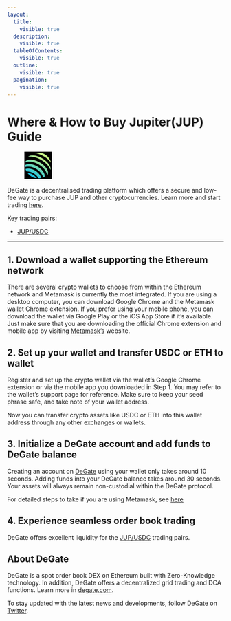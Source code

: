 ```yaml
---
layout:
  title:
    visible: true
  description:
    visible: true
  tableOfContents:
    visible: true
  outline:
    visible: true
  pagination:
    visible: true
---
```


# Where & How to Buy Jupiter(JUP) Guide

<figure><img src="../.gitbook/assets/jup_0x8687a10bca6f139b25eb31020fcabb57822147641716284872185.jpg" alt="JUP" width="64"><figcaption></figcaption></figure>

DeGate is a decentralised trading platform which offers a secure and low-fee way to purchase JUP and other cryptocurrencies. Learn more and start trading [here](https://app.degate.com/trade/USDC/0x8687a10bca6f139b25eb31020fcabb5782214764?utm_source=howtobuy).&#x20;

Key trading pairs:

* [JUP/USDC](https://app.degate.com/trade/USDC/0x8687a10bca6f139b25eb31020fcabb5782214764?utm_source=howtobuy)

***

## 1. Download a wallet supporting the Ethereum network

There are several crypto wallets to choose from within the Ethereum network and Metamask is currently the most integrated. If you are using a desktop computer, you can download Google Chrome and the Metamask wallet Chrome extension. If you prefer using your mobile phone, you can download the wallet via Google Play or the iOS App Store if it’s available. Just make sure that you are downloading the official Chrome extension and mobile app by visiting [Metamask’s](https://metamask.io/) website.

## 2. Set up your wallet and transfer USDC or ETH to wallet

Register and set up the crypto wallet via the wallet’s Google Chrome extension or via the mobile app you downloaded in Step 1. You may refer to the wallet’s support page for reference. Make sure to keep your seed phrase safe, and take note of your wallet address.&#x20;

Now you can transfer crypto assets like USDC or ETH into this wallet address through any other exchanges or wallets.

## 3. Initialize a DeGate account and add funds to DeGate balance

Creating an account on [DeGate](https://app.degate.com/?utm_source=JUP_howtobuy) using your wallet only takes around 10 seconds. Adding funds into your DeGate balance takes around 30 seconds. Your assets will always remain non-custodial within the DeGate protocol.

For detailed steps to take if you are using Metamask, see [here](https://docs.degate.com/v/product_en/main-features/wallet-connectivity/metamask)

## 4. Experience seamless order book trading

DeGate offers excellent liquidity for the [JUP/USDC](https://app.degate.com/trade/USDC/0x8687a10bca6f139b25eb31020fcabb5782214764?utm_source=howtobuy) trading pairs.&#x20;

## About DeGate

DeGate is a spot order book DEX on Ethereum built with Zero-Knowledge technology. In addition, DeGate offers a decentralized grid trading and DCA functions.  Learn more in [degate.com](https://degate.com/?utm_source=JUP_howtobuy).

To stay updated with the latest news and developments, follow DeGate on [Twitter](https://twitter.com/degatedex).
